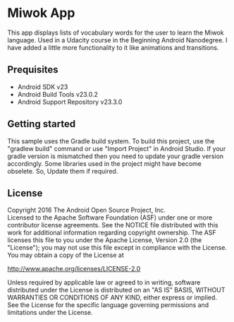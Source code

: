 <h1>Miwok App</h1>
<p>This app displays lists of vocabulary words for the user to learn the Miwok language. 
Used in a Udacity course in the Beginning Android Nanodegree. I have added a little more functionality to it
like animations and transitions.</p>

<h2> Prequisites </h2>
<ul>
  <li>Android SDK v23</li>
  <li>Android Build Tools v23.0.2</li>
  <li>Android Support Repository v23.3.0</li>
</ul>

<h2> Getting started </h2>
<p>This sample uses the Gradle build system. 
To build this project, use the "gradlew build" command or use "Import Project" in Android Studio. 
If your gradle version is mismatched then you need to update your gradle version accordingly.
Some libraries used in the project might have become obselete. So, Update them if required.<p>

<h2> License </h2>
<p> Copyright 2016 The Android Open Source Project, Inc.<br>
Licensed to the Apache Software Foundation (ASF) under one or more contributor license agreements. 
See the NOTICE file distributed with this work for additional information regarding copyright ownership. 
The ASF licenses this file to you under the Apache License, Version 2.0 (the "License"); 
you may not use this file except in compliance with the License. You may obtain a copy of the License at<br>

http://www.apache.org/licenses/LICENSE-2.0 <br>

Unless required by applicable law or agreed to in writing, software distributed under the License is distributed on an "AS IS" BASIS, 
WITHOUT WARRANTIES OR CONDITIONS OF ANY KIND, either express or implied. See the License for the specific language governing permissions 
and limitations under the License.<p>
